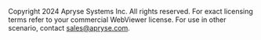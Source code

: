 Copyright 2024 Apryse Systems Inc. All rights reserved.
For exact licensing terms refer to your commercial WebViewer license. For use in other scenario, contact sales@apryse.com.